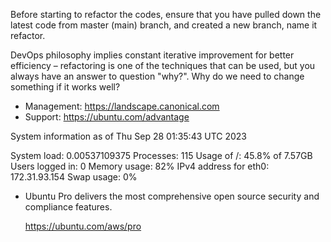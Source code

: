 Before starting to refactor the codes, ensure that you have pulled down the latest code from master (main) branch, and created a new branch, name it refactor.

DevOps philosophy implies constant iterative improvement for better efficiency – refactoring is one of the techniques that can be used, but you always have an answer to question "why?". Why do we need to change something if it works well?


 * Management:     https://landscape.canonical.com
 * Support:        https://ubuntu.com/advantage

  System information as of Thu Sep 28 01:35:43 UTC 2023

  System load:  0.00537109375     Processes:             115
  Usage of /:   45.8% of 7.57GB   Users logged in:       0
  Memory usage: 82%               IPv4 address for eth0: 172.31.93.154
  Swap usage:   0%

 * Ubuntu Pro delivers the most comprehensive open source security and
   compliance features.

   https://ubuntu.com/aws/pro

